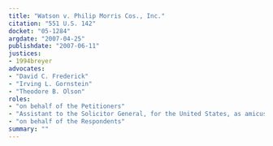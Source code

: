 ```yaml
---
title: "Watson v. Philip Morris Cos., Inc."
citation: "551 U.S. 142"
docket: "05-1284"
argdate: "2007-04-25"
publishdate: "2007-06-11"
justices:
- 1994breyer
advocates:
- "David C. Frederick"
- "Irving L. Gornstein"
- "Theodore B. Olson"
roles:
- "on behalf of the Petitioners"
- "Assistant to the Solicitor General, for the United States, as amicus curiae, supporting the Petitioners"
- "on behalf of the Respondents"
summary: ""
---
```


